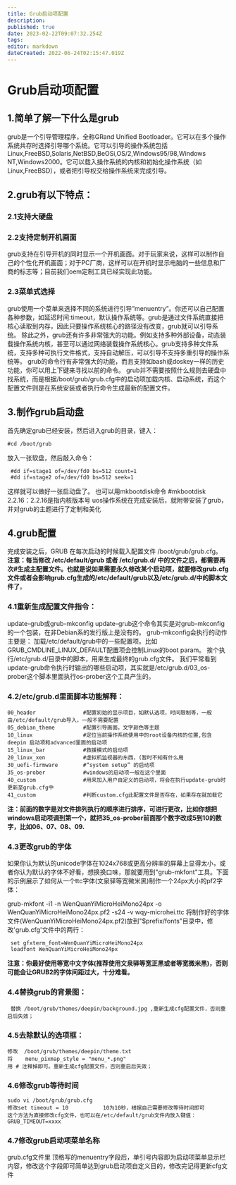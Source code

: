 ```yaml
---
title: Grub启动项配置
description: 
published: true
date: 2023-02-22T09:07:32.254Z
tags: 
editor: markdown
dateCreated: 2022-06-24T02:15:47.019Z
---
```


# Grub启动项配置
## 1.简单了解一下什么是grub
 grub是一个引导管理程序，全称GRand Unified Bootloader。它可以在多个操作系统共存时选择引导哪个系统。它可以引导的操作系统包括Linux,FreeBSD,Solaris,NetBSD,BeOSi,OS/2,Windows95/98,Windows NT,Windows2000。它可以载入操作系统的内核和初始化操作系统（如Linux,FreeBSD），或者把引导权交给操作系统来完成引导。
## 2.grub有以下特点：

### 2.1支持大硬盘
### 2.2支持定制开机画面
   grub支持在引导开机的同时显示一个开机画面。对于玩家来说，这样可以制作自己的个性化开机画面；对于PC厂商，这样可以在开机时显示电脑的一些信息和厂商的标志等；目前我们oem定制工具已经实现此功能。
### 2.3菜单式选择
   grub使用一个菜单来选择不同的系统进行引导”menuentry”。你还可以自己配置各种参数，如延迟时间:timeout，默认操作系统等。grub是通过文件系统直接把核心读取到内存，因此只要操作系统核心的路径没有改变，grub就可以引导系统。 
   除此之外，grub还有许多非常强大的功能。例如支持多种外部设备，动态装载操作系统内核，甚至可以通过网络装载操作系统核心。grub支持多种文件系统，支持多种可执行文件格式，支持自动解压，可以引导不支持多重引导的操作系统等。
   grub的命令行有非常强大的功能，而且支持如bash或doskey一样的历史功能，你可以用上下键来寻找以前的命令。
   grub并不需要按照什么规则去硬盘中找系统，而是根据/boot/grub/grub.cfg中的启动项加载内核、启动系统，而这个配置文件则是在系统安装或者执行命令生成最新的配置文件。
## 3.制作grub启动盘

首先确定grub已经安装，然后进入grub的目录，键入：
```
#cd /boot/grub
```
放入一张软盘，然后敲入命令：
```
 #dd if=stage1 of=/dev/fd0 bs=512 count=1
 #dd if=stage2 of=/dev/fd0 bs=512 seek=1
```
 这样就可以做好一张启动盘了。 也可以用mkbootdisk命令 #mkbootdisk 2.2.16：2.2.16是指内核版本号
 uos操作系统在完成安装后，就附带安装了grub，并对grub的主题进行了定制和美化
## 4.grub配置

完成安装之后，GRUB 在每次启动的时候载入配置文件 /boot/grub/grub.cfg。
**注意：每当修改 /etc/default/grub 或者 /etc/grub.d/ 中的文件之后，都需要再次#生成主配置文件。也就是说如果需要永久修改某个启动项，就要修改grub.cfg文件或者会影响grub.cfg生成的/etc/default/grub以及/etc/grub.d/中的脚本文件了**。
###  4.1重新生成配置文件指令：
update-grub或grub-mkconfig
update-grub这个命令其实是对grub-mkconfig的一个包装，在非Debian系的发行版上是没有的。
grub-mkconfig会执行的动作主要是：
加载/etc/default/grub中的一些配置项。比如GRUB_CMDLINE_LINUX_DEFAULT配置项会控制Linux的boot param。
挨个执行/etc/grub.d/目录中的脚本，用来生成最终的grub.cfg文件。
我们平常看到update-grub命令执行时输出的哪些启动项，其实就是/etc/grub.d/03_os-prober这个脚本里面执行os-prober这个工具产生的。
### 4.2/etc/grub.d里面脚本功能解释：
```
00_header               #配置初始的显示项目，如默认选项，时间限制等，一般由/etc/default/grub导入，一般不需要配置
05_debian_theme         #配置引导画面，文字颜色等主题
10_linux                #定位当前操作系统使用中的root设备内核的位置,包含deepin 启动项和advanced里面的启动项
15_linux_bar            #救援模式的启动项
20_linux_xen            #虚拟机监视器的东西，(暂时不知有什么用
30_uefi-firmware        #“system setup” 的启动项
35_os-prober            #windows的启动项一般在这个里面
40_custom               #用来加入用户自定义的启动项，将会在执行update-grub时更新至grub.cfg中
41_custom               #判断custom.cfg此配置文件是否存在，如果存在就加载它
```
**注：前面的数字是对文件排列执行的顺序进行排序，可进行更改，比如你想把windows启动项调到第一个，就把35_os-prober前面那个数字改成5到10的数字，比如06、07、08、09.**
### 4.3更改grub的字体
如果你认为默认的unicode字体在1024x768或更高分辨率的屏幕上显得太小，或者你认为默认的字体不好看，想换换口味，那就要用到"grub-mkfont"工具。下面的示例展示了如何从一个ttc字体(文泉驿等宽微米黑)制作一个24px大小的pf2字体：

   grub-mkfont -i1 -n WenQuanYiMicroHeiMono24px -o WenQuanYiMicroHeiMono24px.pf2 -s24 -v wqy-microhei.ttc
   将制作好的字体文件(WenQuanYiMicroHeiMono24px.pf2)放到"$prefix/fonts"目录中，修改'grub.cfg'文件中的两行：
``` 
 set gfxterm_font=WenQuanYiMicroHeiMono24px
 loadfont WenQuanYiMicroHeiMono24px
```
**注意：你最好使用等宽中文字体(推荐使用文泉驿等宽正黑或者等宽微米黑)，否则可能会让GRUB2的字体间距过大，十分难看。**
### 4.4替换grub的背景图：
```
 替换 /boot/grub/themes/deepin/background.jpg ,重新生成cfg配置文件，否则重启后失效；
```
### 4.5去除默认的选项框：
``` 
修改  /boot/grub/themes/deepin/theme.txt
将    menu_pixmap_style = "menu_*.png" 
用 # 注释掉即可。重新生成cfg配置文件，否则重启后失效；
```
### 4.6修改grub等待时间
```  
sudo vi /boot/grub/grub.cfg
修改set timeout = 10           10为10秒，根据自己需要修改等待时间即可
这个方法为直接修改cfg文件，也可以在/etc/default/grub文件内放入键值：GRUB_TIMEOUT=xxxx
```
### 4.7修改grub启动项菜单名称
   grub.cfg文件里 顶格写的menuentry字段后，单引号内容即为启动项菜单显示栏内容，修改这个字段即可简单达到grub启动项自定义目的，修改完记得更新cfg文件